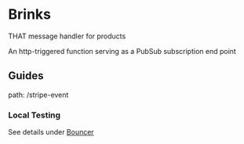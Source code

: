 # Brinks

THAT message handler for products

An http-triggered function serving as a PubSub subscription end point

## Guides

path: /stripe-event

### Local Testing

See details under [Bouncer](../bouncer/readme)
